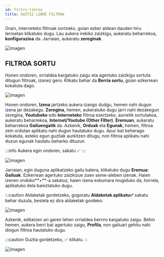 ```yaml
---
id: filtro-librea
title: GUZTIZ LIBRE FILTROA
---
```


Orain, interneteko filtroak sortzeko, goian ezker aldean dauden hiru lerroetan klikatuko dugu. Lau aukera irekiko zaizkigu, aukeratu beharrekoa, **konfigurazioa** da. Jarraian, aukeratu **zereginak**.

![imagen](https://i.ibb.co/VmqPyfb/GUZTIZ-LIBRE1.jpg)

## FILTROA SORTU

Honen ondoren, orrialdea kargatuko zaigu eta agertuko zaizkigu sortuta ditugun filtroak, izanez gero. Klikatu behar da **Berria sortu**, goian ezkerrean kokatuta dago.

![imagen](https://i.ibb.co/twfR5b1/GUZTIZ-LIBRE2.jpg)

Honen ondoren, **Izena** jartzeko aukera izango dudgu, hemen nahi dugun izena jar dezakegu. **Zeregina**, hemen,  aukeratuko dugu jarri nahi dezakegun zeregina, **Youtubeko** edo **Interneteko** filtroa ezertzeko, aurretik sortutakoa, aukeratu beharrekoa, **Internet/Youtube (Other FIlter)**. **Eremuan**, aukeratu beharrekoa **Gailuengatik** da. Azkenik, **Orduak** eta **Egunak**, hemen, filtroa zein ordutan aplikatu nahi dugun hautatuko dugu. Apur bat beherago kokatuta, asteko egun guztiak aurkitzen ditugu, non filtroa aplikatu nahi duzun egunak hautatu beharko dituzun.

:::info
Aukera egin ondoren, sakatu ✅
:::

![imagen](https://i.ibb.co/cxVc9SD/GUZTIZ-LIBRE3.jpg)

Jarraian, egin duguna aplikatzeko gailu batera, klikatuko dugu **Eremua: Gailuak**. Ezkerrean agertuko zaizkizue zuen seme-aleben izenak. Haien izenen ondoko**+**-a sakatuz, haien izena eskumara mugiduko da, horrela, aplikatuko dela baieztatuko dugu.

:::caution
Aldaketak gordetzeko, gogoratu **Aldaketak aplikatu✅** sakatu behar duzula, bestela ez dira aldaketak gordeko.

![imagen](https://i.ibb.co/YT18QS6/GUZTIZ-LIBRE4.jpg)

Azkenik, editatzen ari garen lehen orrialdea berriro kargatuko zaigu. Behin hemen, aukera berri bat agertuko zaigu, **Profila**, non gailuari gehitu nahi diogun filtroa hautatuko dugu.

:::caution
Guztia gordetzeko, ✅ klikatu.
::

![imagen](https://i.ibb.co/BT0Rhwv/GUZTIZ-LIBRE5.jpg)
